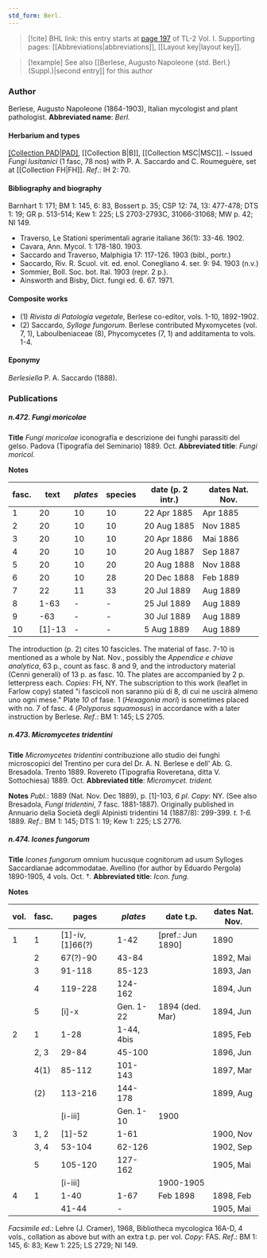 ```yaml
---
std_form: Berl.
---
```


> [!cite] BHL link: this entry starts at [page 197](https://www.biodiversitylibrary.org/page/33120328) of TL-2 Vol. I.
> Supporting pages: [[Abbreviations|abbreviations]], [[Layout key|layout key]].

> [!example] See also [[Berlese, Augusto Napoleone {std. Berl.} (Suppl.)|second entry]] for this author

### Author

Berlese, Augusto Napoleone (1864-1903), Italian mycologist and plant pathologist. 
**Abbreviated name**: *Berl.*

#### Herbarium and types

[[Collection PAD|PAD]](?), [[Collection B|B]], [[Collection MSC|MSC]]. – Issued *Fungi lusitanici* (1 fasc, 78 nos) with P. A. Saccardo and C. Roumeguère, set at [[Collection FH|FH]].
*Ref*.: IH 2: 70.

#### Bibliography and biography

Barnhart 1: 171; BM 1: 145, 6: 83, Bossert p. 35; CSP 12: 74, 13: 477-478; DTS 1: 19; GR p. 513-514; Kew 1: 225; LS 2703-2793C, 31066-31068; MW p. 42; NI 149.
- Traverso, Le Stationi sperimentali agrarie italiane 36(1): 33-46. 1902.
- Cavara, Ann. Mycol. 1: 178-180. 1903.
- Saccardo and Traverso, Malphigia 17: 117-126. 1903 (bibl., portr.)
- Saccardo, Riv. R. Scuol. vit. ed. enol. Conegliano 4. ser. 9: 94. 1903 (n.v.)
- Sommier, Boll. Soc. bot. Ital. 1903 (repr. 2 p.).
- Ainsworth and Bisby, Dict. fungi ed. 6. 67. 1971.

#### Composite works

- (1) *Rivista di Patología vegetale*, Berlese co-editor, vols. 1-10, 1892-1902.
- (2) Saccardo, *Sylloge fungorum*. Berlese contributed Myxomycetes (vol. 7, 1), Laboulbeniaceae (8), Phycomycetes (7, 1) and additamenta to vols. 1-4.

#### Eponymy

*Berlesiella* P. A. Saccardo (1888).

### Publications

##### n.472. Fungi moricolae

**Title**
*Fungi moricolae* iconografía e descrizione dei funghi parassiti del gelso. Padova (Tipografía del Seminario) 1889. Oct.
**Abbreviated title**: *Fungi moricol.*

**Notes**

|fasc.	|text	|*plates*	|species	|date (p. 2 intr.)	|dates Nat. Nov.|
|---	|---	|---	|---	|---	|---	|
|1	|20	|10	|10	|22 Apr 1885	|Apr 1885|
|2	|20	|10	|10	|20 Aug 1885	|Nov 1885|
|3	|20	|10	|10	|20 Apr 1886	|Mai 1886|
|4	|20	|10	|10	|20 Aug 1887	|Sep 1887|
|5	|20	|10	|20	|20 Aug 1888	|Nov 1888|
|6	|20	|10	|28	|20 Dec 1888	|Feb 1889|
|7	|22	|11	|33	|20 Jul 1889	|Aug 1889|
|8	|1-63	|-	|-	|25 Jul 1889	|Aug 1889|
|9	|-63	|-	|-	|30 Jul 1889	|Aug 1889|
|10	|\[1\]-13	|-	|-	|5 Aug 1889	|Aug 1889|

The introduction (p. 2) cites 10 fascicles. The material of fasc. 7-10 is mentioned as a whole by Nat. Nov., possibly the *Appendice e chiave analytica*, 63 p., count as fasc. 8 and 9, and the introductory material (Cenni generali) of 13 p. as fasc. 10. The plates are accompanied by 2 p. letterpress each. *Copies*: FH, NY.
The subscription to this work (leaflet in Farlow copy) stated "i fascicoli non saranno più di 8, di cui ne uscirà almeno uno ogni mese."
Plate *10* of fase. 1 (*Hexagonia mori*) is sometimes placed with no. 7 of fasc. 4 (*Polyporus squamosus*) in accordance with a later instruction by Berlese.
*Ref*.: BM 1: 145; LS 2705.

##### n.473. Micromycetes tridentini

**Title**
*Micromycetes tridentini* contribuzione allo studio dei funghi microscopici del Trentino per cura del Dr. A. N. Berlese e dell' Ab. G. Bresadola. Trento 1889. Rovereto (Tipografia Roveretana, ditta V. Sottochiesa) 1889. Oct.
**Abbreviated title**: *Micromycet. trident.*

**Notes**
*Publ*.: 1889 (Nat. Nov. Dec 1889), p. \[1\]-103, *6 pl. Copy*: NY. (See also Bresadola, *Fungi tridentini*, 7 fasc. 1881-1887). Originally published in Annuario delia Società degli Alpinisti tridentini 14 (1887/8): 299-399. *t. 1-6.* 1889.
*Ref*.: BM 1: 145; DTS 1: 19; Kew 1: 225; LS 2776.

##### n.474. Icones fungorum

**Title**
*Icones fungorum* omnium hucusque cognitorum ad usum Sylloges Saccardianae adcommodatae. Avellino (for author by Eduardo Pergola) 1890-1905, 4 vols. Oct. †.
**Abbreviated title**: *Icon. fung.*

**Notes**

|vol.	|fasc.	|pages	|*plates*	|date t.p.	|dates Nat. Nov.|
|---	|---	|---	|---	|---	|---	|
|1	|1	|\[1\]-iv, \[1\]66(?)	|1-42	|\[pref.: Jun 1890\]	|1890|
|	|2	|67(?)-90	|43-84	|	|1892, Mai|
|	|3	|91-118	|85-123	|	|1893, Jan|
|	|4	|119-228	|124-162	|	|1894, Jun|
|	|5	|\[i\]-x	|Gen. 1-22	|1894 (ded. Mar)	|1894, Jun|
|2	|1	|1-28	|1-44, 4bis	|	|1895, Feb|
|	|2, 3	|29-84	|45-100	|	|1896, Jun|
|	|4(1)	|85-112	|101-143	|	|1897, Mar|
|	|(2)	|113-216	|144-178	|	|1899, Aug|
|	|	|\[i-iii\]	|Gen. 1-10	|1900|
|3	|1, 2	|\[1\]-52	|1-61	|	|1900, Nov|
|	|3, 4	|53-104	|62-126	|	|1902, Sep|
|	|5	|105-120	|127-162	|	|1905, Mai|
|	|	|\[i-iii\]	|	|1900-1905|
|4	|1	|1-40	|1-67	|Feb 1898	|1898, Feb|
|	|	|41-44	|-	|	|1905, Mai|

*Facsimile ed*.: Lehre (J. Cramer), 1968, Bibliotheca mycologica 16A-D, 4 vols., collation as above but with an extra t.p. per vol. *Copy*: FAS.
*Ref*.: BM 1: 145, 6: 83; Kew 1: 225; LS 2729; NI 149.

